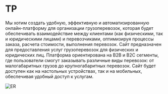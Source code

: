 # TP
Мы хотим создать удобную, эффективную и автоматизированную онлайн-платформу для организации грузоперевозок, которая будет обеспечивать взаимодействие между клиентами (как физическими, так и юридическими лицами) и перевозчиками, оптимизируя процессы заказа, расчета стоимости, выполнения перевозок. Сайт предназначен для предоставления услуг грузоперевозок для
физических и юридических лиц. Платформа ориентирована на B2B и B2C сегменты, где пользователи смогут заказывать различные виды перевозок: от малогабаритных грузов до крупногабаритных перевозок. Сайт будет доступен как на настольных устройствах, так и на мобильных, обеспечивая удобный доступ к услугам.

![ER](https://github.com/user-attachments/assets/57997166-1742-4c21-a38e-047b598d30cf)
